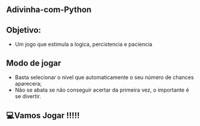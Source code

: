 ## Adivinha-com-Python 

## Objetivo:
* Um jogo que estimula a logica, percistencia e paciencia 

## Modo de jogar
* Basta selecionar o nivel que automaticamente o seu número de chances aparecera;
* Não se abata se não conseguir acertar da primeira vez, o importante é se divertir.

## 💻Vamos Jogar !!!!!
